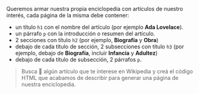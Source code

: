 Queremos armar nuestra propia enciclopedia con artículos de nuestro interés, cada página de la misma debe contener:

* un título `h1` con el nombre del artículo (por ejemplo **Ada Lovelace**).
* un párrafo `p` con la introducción o resumen del artículo.
* 2 secciones con título `h2` (por ejemplo, **Biografía** y **Obra**)
* debajo de cada título de sección, 2 subsecciones con título `h3` (por ejemplo, debajo de **Biografía**, incluir **Infancia** y **Adultez**)
* debajo de cada título de subsección, 2 párrafos `p`.

> Busca :mag_right: algún artículo que te interese en Wikipedia y creá el código HTML que acabamos de describir para generar una página de nuestra enciclopedia.